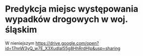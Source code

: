 # Predykcja miejsc występowania wypadków drogowych w woj. śląskim
W nieniejszym 
https://drive.google.com/open?id=17nnW3yQ_w7E_X3Xudlal55g8HhRrdHlp&usp=sharing
